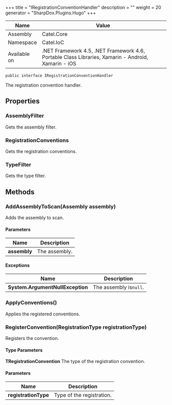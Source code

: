 

+++
title = "IRegistrationConventionHandler" 
description = ""
weight = 20
generator = "SharpDox.Plugins.Hugo"
+++

Name|Value
---|---
Assembly|Catel.Core
Namespace|Catel.IoC
Available on|.NET Framework 4.5, .NET Framework 4.6, Portable Class Libraries, Xamarin - Android, Xamarin - iOS

```
public interface IRegistrationConventionHandler
```

The registration convention handler.

## Properties

### AssemblyFilter

Gets the assembly filter.

### RegistrationConventions

Gets the registration conventions.

### TypeFilter

Gets the type filter.

## Methods

### AddAssemblyToScan(Assembly assembly)

Adds the assembly to scan.

#### Parameters

Name|Description
---|---
**assembly**|The assembly.

#### Exceptions

Name|Description
---|---
**System.ArgumentNullException**|The assembly is`null`.

### ApplyConventions()

Applies the registered conventions.

### RegisterConvention<TRegistrationConvention>(RegistrationType registrationType)

Registers the convention.

#### Type Parameters

**TRegistrationConvention**
The type of the registration convention.

#### Parameters

Name|Description
---|---
**registrationType**|Type of the registration.

